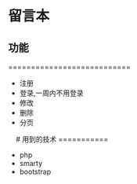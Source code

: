 # 留言本
## 功能
===========================
<ul>
<li>注册</li>
<li>登录,一周内不用登录</li>
<li>修改</li>
<li>删除</li>
<li>分页</li>
</ul> 
 
# 用到的技术
===========
<ul>
  <li>php</li>
  <li>smarty</li>
  <li>bootstrap</li>
</ul> 
